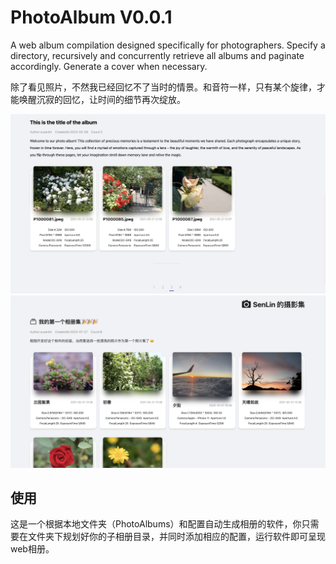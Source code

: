 # PhotoAlbum V0.0.1

A web album compilation designed specifically for photographers. Specify a directory, recursively and concurrently retrieve all albums and paginate accordingly. Generate a cover when necessary.

除了看见照片，不然我已经回忆不了当时的情景。和音符一样，只有某个旋律，才能唤醒沉寂的回忆，让时间的细节再次绽放。

![demo](./demo.png)
![demo2](./demo2.png)

## 使用
这是一个根据本地文件夹（PhotoAlbums）和配置自动生成相册的软件，你只需要在文件夹下规划好你的子相册目录，并同时添加相应的配置，运行软件即可呈现web相册。
